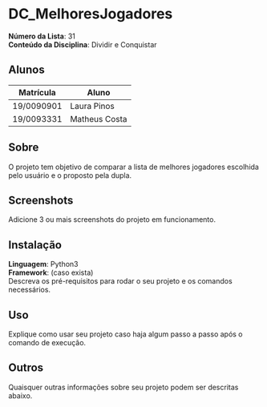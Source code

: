 # DC_MelhoresJogadores


**Número da Lista**: 31<br>
**Conteúdo da Disciplina**: Dividir e Conquistar<br>

## Alunos
|Matrícula | Aluno |
| -- | -- |
| 19/0090901  | Laura Pinos |
| 19/0093331 |  Matheus Costa |

## Sobre
O projeto tem objetivo de comparar a lista de melhores jogadores escolhida pelo usuário e o proposto pela dupla. 

## Screenshots
Adicione 3 ou mais screenshots do projeto em funcionamento.

## Instalação 
**Linguagem**: Python3 <br>
**Framework**: (caso exista)<br>
Descreva os pré-requisitos para rodar o seu projeto e os comandos necessários.

## Uso 
Explique como usar seu projeto caso haja algum passo a passo após o comando de execução.

## Outros 
Quaisquer outras informações sobre seu projeto podem ser descritas abaixo.